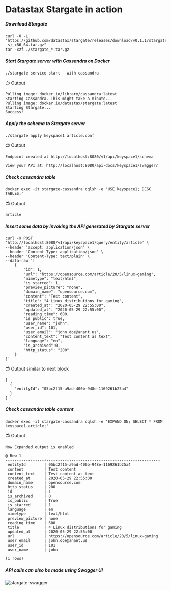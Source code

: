 # Datastax Stargate in action

##### Download Stargate
```
curl -O -L "https://github.com/datastax/stargate/releases/download/v0.1.1/stargate_0.1.1_$(uname -s)_x86_64.tar.gz"
tar -xzf ./stargate_*.tar.gz
```
##### Start Stargate server with Cassandra on Docker
```
./stargate service start --with-cassandra 
```
:tv: Output
```
Pulling image: docker.io/library/cassandra:latest
Starting Cassandra. This might take a minute...
Pulling image: docker.io/datastax/stargate:latest
Starting Stargate...
Success!
```

##### Apply the schema to Stargate server 
```
./stargate apply keyspace1 article.conf
```

:tv: Output
```
Endpoint created at http://localhost:8080/v1/api/keyspace1/schema

View your API at: http://localhost:8080/api-docs/keyspace1/swagger/
```

##### Check cassandra table
```
docker exec -it stargate-cassandra cqlsh -e 'USE keyspace1; DESC TABLES;'
```
:tv: Output
```
article
```
##### Insert some data by invoking the API generated by Stargate server
```
curl -X POST 'http://localhost:8080/v1/api/keyspace1/query/entity/article' \
--header 'accept: application/json' \
--header 'Content-Type: application/json' \
--header 'Content-Type: text/plain' \
--data-raw '[
    {
        "id": 1,
        "url": "https://opensource.com/article/20/5/linux-gaming",
        "mimetype": "text/html",
        "is_starred": 1,
        "preview_picture": "none",
        "domain_name": "opensource.com",
        "content": "Test content",
        "title": "4 Linux distributions for gaming",
        "created_at": "2020-05-29 22:55:00",
        "updated_at": "2020-05-29 22:55:00",
        "reading_time": 600,
        "is_public": true,
        "user_name": "john",
        "user_id": 101,
        "user_email": "john.doe@anant.us",
        "content_text": "Test content as text",
        "language": "en",
        "is_archived":0,
        "http_status": "200"
    }
]'
```
:tv: Output similar to next block
```
[
  {
    "entityId": "05bc2f15-a9ad-400b-948e-1169261b25a4"
  }
]
```

##### Check cassandra table content
```
docker exec -it stargate-cassandra cqlsh -e 'EXPAND ON; SELECT * FROM keyspace1.article;'
```
:tv: Output
```
Now Expanded output is enabled

@ Row 1
-----------------+--------------------------------------------------
 entityId        | 05bc2f15-a9ad-400b-948e-1169261b25a4
 content         | Test content
 content_text    | Test content as text
 created_at      | 2020-05-29 22:55:00
 domain_name     | opensource.com
 http_status     | 200
 id              | 1
 is_archived     | 0
 is_public       | True
 is_starred      | 1
 language        | en
 mimetype        | text/html
 preview_picture | none
 reading_time    | 600
 title           | 4 Linux distributions for gaming
 updated_at      | 2020-05-29 22:55:00
 url             | https://opensource.com/article/20/5/linux-gaming
 user_email      | john.doe@anant.us
 user_id         | 101
 user_name       | john

(1 rows)
```

##### API calls can also be made using Swagger UI
<img src="https://github.com/Anant/cassandra.toolkit/blob/master/stargate/stargate-swagger.png"
     alt="stargate-swagger"
     style="float: left; margin-right: 10px;" />
